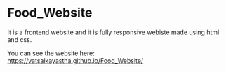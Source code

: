 # Food_Website
It is a frontend website and it is fully responsive webiste made using html and css.


You can see the website here:
https://vatsalkayastha.github.io/Food_Website/
